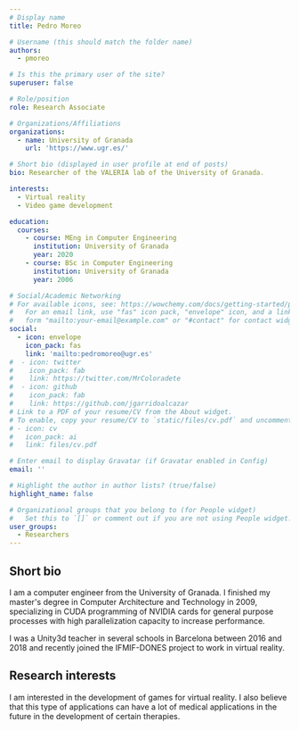 ```yaml
---
# Display name
title: Pedro Moreo

# Username (this should match the folder name)
authors:
  - pmoreo

# Is this the primary user of the site?
superuser: false

# Role/position
role: Research Associate

# Organizations/Affiliations
organizations:
  - name: University of Granada
    url: 'https://www.ugr.es/'

# Short bio (displayed in user profile at end of posts)
bio: Researcher of the VALERIA lab of the University of Granada.

interests:
  - Virtual reality
  - Video game development

education:
  courses:
    - course: MEng in Computer Engineering
      institution: University of Granada
      year: 2020
    - course: BSc in Computer Engineering
      institution: University of Granada
      year: 2006

# Social/Academic Networking
# For available icons, see: https://wowchemy.com/docs/getting-started/page-builder/#icons
#   For an email link, use "fas" icon pack, "envelope" icon, and a link in the
#   form "mailto:your-email@example.com" or "#contact" for contact widget.
social:
  - icon: envelope
    icon_pack: fas
    link: 'mailto:pedromoreo@ugr.es'
#  - icon: twitter
#    icon_pack: fab
#    link: https://twitter.com/MrColoradete
#  - icon: github
#    icon_pack: fab
#    link: https://github.com/jgarridoalcazar  
# Link to a PDF of your resume/CV from the About widget.
# To enable, copy your resume/CV to `static/files/cv.pdf` and uncomment the lines below.
# - icon: cv
#   icon_pack: ai
#   link: files/cv.pdf

# Enter email to display Gravatar (if Gravatar enabled in Config)
email: ''

# Highlight the author in author lists? (true/false)
highlight_name: false

# Organizational groups that you belong to (for People widget)
#   Set this to `[]` or comment out if you are not using People widget.
user_groups:
  - Researchers
---
```


## Short bio

I am a computer engineer from the University of Granada. I finished my master's degree in Computer Architecture and Technology in 2009, specializing in CUDA programming of NVIDIA cards for general purpose processes with high parallelization capacity to increase performance.

I was a Unity3d teacher in several schools in Barcelona between 2016 and 2018 and recently joined the IFMIF-DONES project to work in virtual reality.

## Research interests

I am interested in the development of games for virtual reality. I also believe that this type of applications can have a lot of medical applications in the future in the development of certain therapies.
